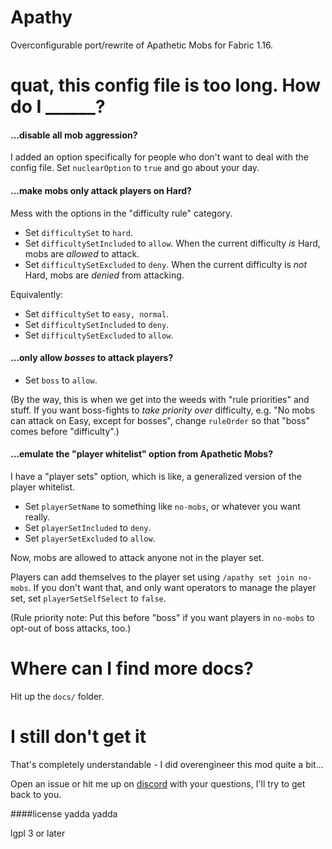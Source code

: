 # Apathy

Overconfigurable port/rewrite of Apathetic Mobs for Fabric 1.16.

# quat, this config file is too long. How do I ______?

#### ...disable all mob aggression?

I added an option specifically for people who don't want to deal with the config file. Set `nuclearOption` to `true` and go about your day.

#### ...make mobs only attack players on Hard?

Mess with the options in the "difficulty rule" category. 

* Set `difficultySet` to `hard`.
* Set `difficultySetIncluded` to `allow`. When the current difficulty *is* Hard, mobs are *allowed* to attack.
* Set `difficultySetExcluded` to `deny`. When the current difficulty is *not* Hard, mobs are *denied* from attacking.

Equivalently:

* Set `difficultySet` to `easy, normal`.
* Set `difficultySetIncluded` to `deny`.
* Set `difficultySetExcluded` to `allow`.

#### ...only allow *bosses* to attack players?

* Set `boss` to `allow`.

(By the way, this is when we get into the weeds with "rule priorities" and stuff. If you want boss-fights to *take priority over* difficulty, e.g. "No mobs can attack on Easy, except for bosses", change `ruleOrder` so that "boss" comes before "difficulty".)

#### ...emulate the "player whitelist" option from Apathetic Mobs?

I have a "player sets" option, which is like, a generalized version of the player whitelist.

* Set `playerSetName` to something like `no-mobs`, or whatever you want really.
* Set `playerSetIncluded` to `deny`.
* Set `playerSetExcluded` to `allow`.

Now, mobs are allowed to attack anyone not in the player set.

Players can add themselves to the player set using `/apathy set join no-mobs`. If you don't want that, and only want operators to manage the player set, set `playerSetSelfSelect` to `false`.

(Rule priority note: Put this before "boss" if you want players in `no-mobs` to opt-out of boss attacks, too.)

# Where can I find more docs?

Hit up the `docs/` folder.

# I still don't get it

That's completely understandable - I did overengineer this mod quite a bit...

Open an issue or hit me up on [discord](https://highlysuspect.agency/discord) with your questions, I'll try to get back to you.

####license yadda yadda

lgpl 3 or later